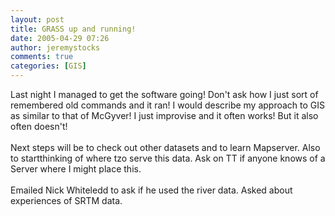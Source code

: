 ```yaml
---
layout: post
title: GRASS up and running!
date: 2005-04-29 07:26
author: jeremystocks
comments: true
categories: [GIS]
---
```

Last night I managed to get the software going! Don't ask how I just sort of remembered old commands and it ran! I would describe my approach to GIS as similar to that of McGyver! I just improvise and it often works! But it also often doesn't!<br /><br />Next steps will be to check out other datasets and to learn Mapserver. Also to startthinking of where tzo serve this data. Ask on TT if anyone knows of a Server where I might place this.<br /><br />Emailed Nick Whiteledd to ask if he used the river data. Asked about experiences of SRTM data.
